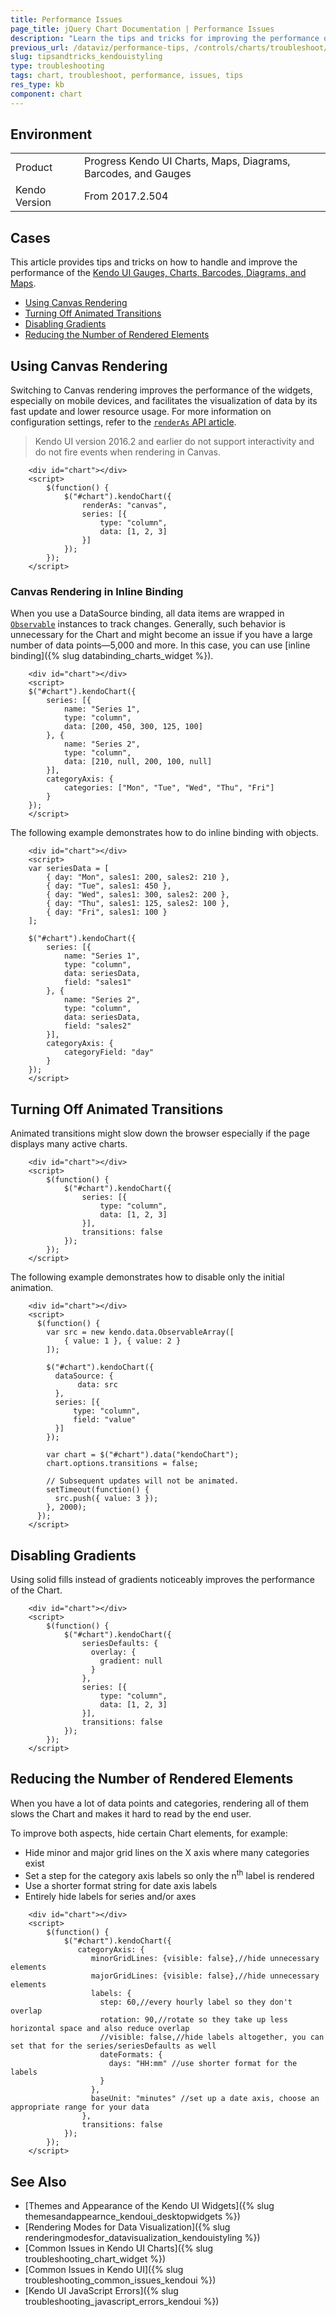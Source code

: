 ```yaml
---
title: Performance Issues
page_title: jQuery Chart Documentation | Performance Issues
description: "Learn the tips and tricks for improving the performance of the Kendo UI widgets rendering data visualization."
previous_url: /dataviz/performance-tips, /controls/charts/troubleshoot/performance-tips
slug: tipsandtricks_kendouistyling
type: troubleshooting
tags: chart, troubleshoot, performance, issues, tips
res_type: kb
component: chart
---
```


## Environment

<table>
 <tr>
  <td>Product</td>
  <td>Progress Kendo UI Charts, Maps, Diagrams, Barcodes, and Gauges</td>
 </tr>
 <tr>
  <td>Kendo Version</td>
  <td>From 2017.2.504</td>
 </tr>
</table>

## Cases

This article provides tips and tricks on how to handle and improve the performance of the [Kendo UI Gauges, Charts, Barcodes, Diagrams, and Maps](https://demos.telerik.com/kendo-ui/).

* [Using Canvas Rendering](#using-canvas-rendering)
* [Turning Off Animated Transitions](#turning-off-animated-transitions)
* [Disabling Gradients](#disabling-gradients)
* [Reducing the Number of Rendered Elements](#reducing-the-number-of-rendered-elements)

## Using Canvas Rendering

Switching to Canvas rendering improves the performance of the widgets, especially on mobile devices, and facilitates the visualization of data by its fast update and lower resource usage. For more information on configuration settings, refer to the [`renderAs` API article](/api/dataviz/chart#configuration-renderAs).

> Kendo UI version 2016.2 and earlier do not support interactivity and do not fire events when rendering in Canvas.

```dojo
    <div id="chart"></div>
    <script>
        $(function() {
            $("#chart").kendoChart({
                renderAs: "canvas",
                series: [{
                    type: "column",
                    data: [1, 2, 3]
                }]
            });
        });
    </script>
```

### Canvas Rendering in Inline Binding

When you use a DataSource binding, all data items are wrapped in [`Observable`](/api/javascript/data/observableobject) instances to track changes. Generally, such behavior is unnecessary for the Chart and might become an issue if you have a large number of data points&mdash;5,000 and more. In this case, you can use [inline binding]({% slug databinding_charts_widget %}).

```dojo
    <div id="chart"></div>
    <script>
    $("#chart").kendoChart({
        series: [{
            name: "Series 1",
            type: "column",
            data: [200, 450, 300, 125, 100]
        }, {
            name: "Series 2",
            type: "column",
            data: [210, null, 200, 100, null]
        }],
        categoryAxis: {
            categories: ["Mon", "Tue", "Wed", "Thu", "Fri"]
        }
    });
    </script>
```

The following example demonstrates how to do inline binding with objects.

```dojo
    <div id="chart"></div>
    <script>
    var seriesData = [
        { day: "Mon", sales1: 200, sales2: 210 },
        { day: "Tue", sales1: 450 },
        { day: "Wed", sales1: 300, sales2: 200 },
        { day: "Thu", sales1: 125, sales2: 100 },
        { day: "Fri", sales1: 100 }
    ];

    $("#chart").kendoChart({
        series: [{
            name: "Series 1",
            type: "column",
            data: seriesData,
            field: "sales1"
        }, {
            name: "Series 2",
            type: "column",
            data: seriesData,
            field: "sales2"
        }],
        categoryAxis: {
            categoryField: "day"
        }
    });
    </script>
```

## Turning Off Animated Transitions

Animated transitions might slow down the browser especially if the page displays many active charts.

```dojo
    <div id="chart"></div>
    <script>
        $(function() {
            $("#chart").kendoChart({
                series: [{
                    type: "column",
                    data: [1, 2, 3]
                }],
                transitions: false
            });
        });
    </script>
```

The following example demonstrates how to disable only the initial animation.

```dojo
    <div id="chart"></div>
    <script>
      $(function() {
        var src = new kendo.data.ObservableArray([
            { value: 1 }, { value: 2 }
        ]);

        $("#chart").kendoChart({
          dataSource: {
               data: src
          },
          series: [{
              type: "column",
              field: "value"
          }]
        });

        var chart = $("#chart").data("kendoChart");
        chart.options.transitions = false;

        // Subsequent updates will not be animated.
        setTimeout(function() {
          src.push({ value: 3 });
        }, 2000);
      });
    </script>
```

## Disabling Gradients

Using solid fills instead of gradients noticeably improves the performance of the Chart.

```dojo
    <div id="chart"></div>
    <script>
        $(function() {
            $("#chart").kendoChart({
                seriesDefaults: {
                  overlay: {
                    gradient: null
                  }
                },
                series: [{
                    type: "column",
                    data: [1, 2, 3]
                }],
                transitions: false
            });
        });
    </script>
```

## Reducing the Number of Rendered Elements

When you have a lot of data points and categories, rendering all of them slows the Chart and makes it hard to read by the end user.

To improve both aspects, hide certain Chart elements, for example:

* Hide minor and major grid lines on the X axis where many categories exist
* Set a step for the category axis labels so only the n<sup>th</sup> label is rendered
* Use a shorter format string for date axis labels
* Entirely hide labels for series and/or axes

```dojo
    <div id="chart"></div>
    <script>
        $(function() {
            $("#chart").kendoChart({
               categoryAxis: {
                  minorGridLines: {visible: false},//hide unnecessary elements
                  majorGridLines: {visible: false},//hide unnecessary elements
                  labels: {
                    step: 60,//every hourly label so they don't overlap
                    rotation: 90,//rotate so they take up less horizontal space and also reduce overlap
                    //visible: false,//hide labels altogether, you can set that for the series/seriesDefaults as well
                    dateFormats: {
                      days: "HH:mm" //use shorter format for the labels
                    }
                  },
                  baseUnit: "minutes" //set up a date axis, choose an appropriate range for your data
                },
                transitions: false
            });
        });
    </script>
```

## See Also

* [Themes and Appearance of the Kendo UI Widgets]({% slug themesandappearnce_kendoui_desktopwidgets %})
* [Rendering Modes for Data Visualization]({% slug renderingmodesfor_datavisualization_kendouistyling %})
* [Common Issues in Kendo UI Charts]({% slug troubleshooting_chart_widget %})
* [Common Issues in Kendo UI]({% slug troubleshooting_common_issues_kendoui %})
* [Kendo UI JavaScript Errors]({% slug troubleshooting_javascript_errors_kendoui %})
